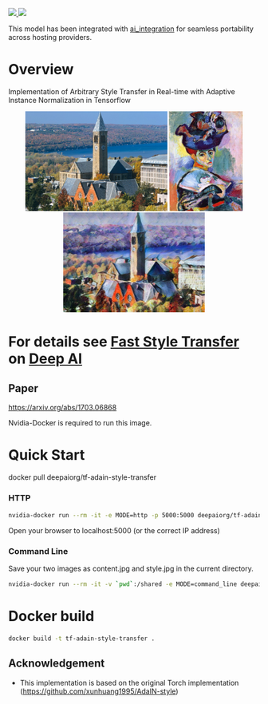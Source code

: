<p>
    <a href="https://cloud.docker.com/u/deepaiorg/repository/docker/deepaiorg/tf-adain-style-transfer">
        <img src='https://img.shields.io/docker/cloud/automated/deepaiorg/tf-adain-style-transfer.svg?style=plastic' />
        <img src='https://img.shields.io/docker/cloud/build/deepaiorg/tf-adain-style-transfer.svg' />
    </a>
</p>

This model has been integrated with [ai_integration](https://github.com/deepai-org/ai_integration/blob/master/README.md) for seamless portability across hosting providers.

# Overview

Implementation of Arbitrary Style Transfer in Real-time with Adaptive Instance Normalization in Tensorflow

<p align='center'>
    <img src='input/content/cornell.jpg' height="200px">
    <img src='input/style/woman_with_hat_matisse.jpg' height="200px">
    <img src='output/cornell_stylized_woman_with_hat_matisse.jpg' height="200px">
</p>

# For details see [Fast Style Transfer](https://deepai.org/machine-learning-model/fast-style-transfer ) on [Deep AI](https://deepai.org)

## Paper
https://arxiv.org/abs/1703.06868

Nvidia-Docker is required to run this image.

# Quick Start

docker pull deepaiorg/tf-adain-style-transfer

### HTTP
```bash
nvidia-docker run --rm -it -e MODE=http -p 5000:5000 deepaiorg/tf-adain-style-transfer
```
Open your browser to localhost:5000 (or the correct IP address)

### Command Line

Save your two images as content.jpg and style.jpg in the current directory.
```bash
nvidia-docker run --rm -it -v `pwd`:/shared -e MODE=command_line deepaiorg/tf-adain-style-transfer --content /shared/content.jpg --style /shared/style.jpg --output /shared/output.jpg
```
# Docker build
```bash
docker build -t tf-adain-style-transfer .
```
## Acknowledgement

- This implementation is based on the original Torch implementation (https://github.com/xunhuang1995/AdaIN-style)
